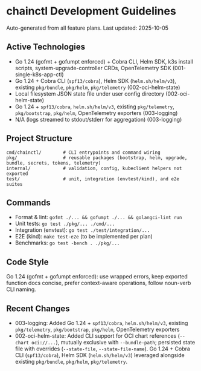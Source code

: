 # chainctl Development Guidelines

Auto-generated from all feature plans. Last updated: 2025-10-05

## Active Technologies
- Go 1.24 (gofmt + gofumpt enforced) + Cobra CLI, Helm SDK, k3s install scripts, system-upgrade-controller CRDs, OpenTelemetry SDK (001-single-k8s-app-ctl)
- Go 1.24 + Cobra CLI (`spf13/cobra`), Helm SDK (`helm.sh/helm/v3`), existing `pkg/bundle`, `pkg/helm`, `pkg/telemetry` (002-oci-helm-state)
- Local filesystem JSON state file under user config directory (002-oci-helm-state)
- Go 1.24 + `spf13/cobra`, `helm.sh/helm/v3`, existing `pkg/telemetry`, `pkg/bootstrap`, `pkg/helm`, OpenTelemetry exporters (003-logging)
- N/A (logs streamed to stdout/stderr for aggregation) (003-logging)

## Project Structure
```
cmd/chainctl/        # CLI entrypoints and command wiring
pkg/                 # reusable packages (bootstrap, helm, upgrade, bundle, secrets, tokens, telemetry)
internal/            # validation, config, kubeclient helpers not exported
test/                # unit, integration (envtest/kind), and e2e suites
```

## Commands
- Format & lint: `gofmt ./... && gofumpt ./... && golangci-lint run`
- Unit tests: `go test ./pkg/... ./cmd/...`
- Integration (envtest): `go test ./test/integration/...`
- E2E (kind): `make test-e2e` (to be implemented per plan)
- Benchmarks: `go test -bench . ./pkg/...`

## Code Style
Go 1.24 (gofmt + gofumpt enforced): use wrapped errors, keep exported function docs concise, prefer context-aware operations, follow noun-verb CLI naming.

## Recent Changes
- 003-logging: Added Go 1.24 + `spf13/cobra`, `helm.sh/helm/v3`, existing `pkg/telemetry`, `pkg/bootstrap`, `pkg/helm`, OpenTelemetry exporters
- 002-oci-helm-state: Added CLI support for OCI chart references (`--chart oci://...`), mutually exclusive with `--bundle-path`; persisted state file with overrides (`--state-file`, `--state-file-name`). Go 1.24 + Cobra CLI (`spf13/cobra`), Helm SDK (`helm.sh/helm/v3`) leveraged alongside existing `pkg/bundle`, `pkg/helm`, `pkg/telemetry`.

<!-- MANUAL ADDITIONS START -->
<!-- MANUAL ADDITIONS END -->

